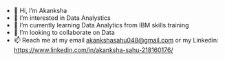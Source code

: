 - 👋 Hi, I’m Akanksha
- 👀 I’m interested in Data Analystics
- 🌱 I’m currently learning Data Analytics from IBM skills training
- 💞️ I’m looking to collaborate on Data
- 📫 Reach me at my email akankshasahu048@gmail.com or my Linkedin: https://www.linkedin.com/in/akanksha-sahu-218160176/

<!---
Akanksha1Sahu/Akanksha1Sahu is a ✨ special ✨ repository because its `README.md` (this file) appears on your GitHub profile.
You can click the Preview link to take a look at your changes.
--->
